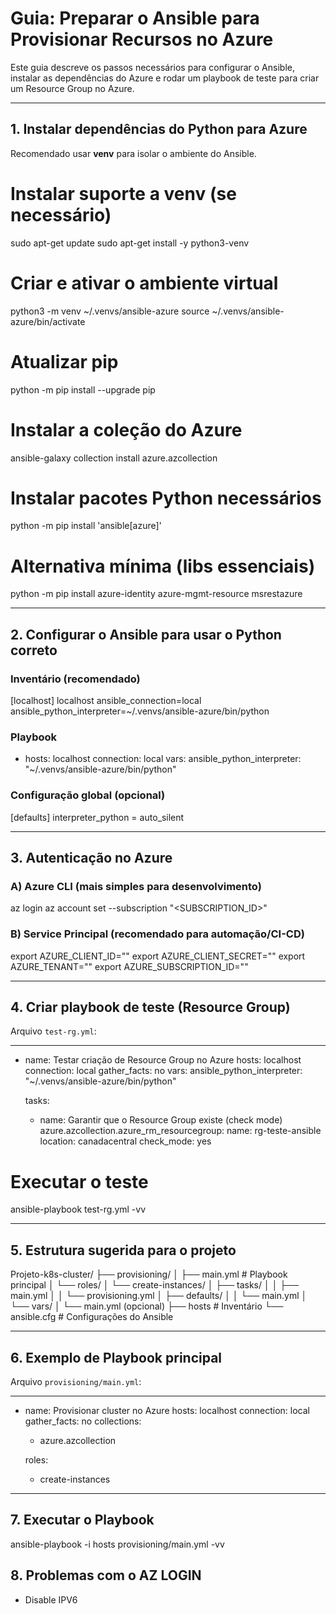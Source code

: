 # Guia: Preparar o Ansible para Provisionar Recursos no Azure

Este guia descreve os passos necessários para configurar o Ansible, instalar as dependências do Azure e rodar um playbook de teste para criar um Resource Group no Azure.

---

## 1. Instalar dependências do Python para Azure

Recomendado usar **venv** para isolar o ambiente do Ansible.

# Instalar suporte a venv (se necessário)
sudo apt-get update
sudo apt-get install -y python3-venv

# Criar e ativar o ambiente virtual
python3 -m venv ~/.venvs/ansible-azure
source ~/.venvs/ansible-azure/bin/activate

# Atualizar pip
python -m pip install --upgrade pip

# Instalar a coleção do Azure
ansible-galaxy collection install azure.azcollection

# Instalar pacotes Python necessários
python -m pip install 'ansible[azure]'

# Alternativa mínima (libs essenciais)
python -m pip install azure-identity azure-mgmt-resource msrestazure

---

## 2. Configurar o Ansible para usar o Python correto

### Inventário (recomendado)
[localhost]
localhost ansible_connection=local ansible_python_interpreter=~/.venvs/ansible-azure/bin/python

### Playbook
- hosts: localhost
  connection: local
  vars:
    ansible_python_interpreter: "~/.venvs/ansible-azure/bin/python"

### Configuração global (opcional)
[defaults]
interpreter_python = auto_silent

---

## 3. Autenticação no Azure

### A) Azure CLI (mais simples para desenvolvimento)
az login
az account set --subscription "<SUBSCRIPTION_ID>"

### B) Service Principal (recomendado para automação/CI-CD)
export AZURE_CLIENT_ID="<appId>"
export AZURE_CLIENT_SECRET="<password>"
export AZURE_TENANT="<tenantId>"
export AZURE_SUBSCRIPTION_ID="<subscriptionId>"

---

## 4. Criar playbook de teste (Resource Group)

Arquivo `test-rg.yml`:

---
- name: Testar criação de Resource Group no Azure
  hosts: localhost
  connection: local
  gather_facts: no
  vars:
    ansible_python_interpreter: "~/.venvs/ansible-azure/bin/python"

  tasks:
    - name: Garantir que o Resource Group existe (check mode)
      azure.azcollection.azure_rm_resourcegroup:
        name: rg-teste-ansible
        location: canadacentral
      check_mode: yes

# Executar o teste
ansible-playbook test-rg.yml -vv

---

## 5. Estrutura sugerida para o projeto

Projeto-k8s-cluster/
├── provisioning/
│   ├── main.yml                # Playbook principal
│   └── roles/
│       └── create-instances/
│           ├── tasks/
│           │   ├── main.yml
│           │   └── provisioning.yml
│           ├── defaults/
│           │   └── main.yml
│           └── vars/
│               └── main.yml (opcional)
├── hosts                       # Inventário
└── ansible.cfg                 # Configurações do Ansible

---

## 6. Exemplo de Playbook principal

Arquivo `provisioning/main.yml`:

---
- name: Provisionar cluster no Azure
  hosts: localhost
  connection: local
  gather_facts: no
  collections:
    - azure.azcollection

  roles:
    - create-instances

---

## 7. Executar o Playbook

ansible-playbook -i hosts provisioning/main.yml -vv



## 8. Problemas com o AZ LOGIN

* Disable IPV6